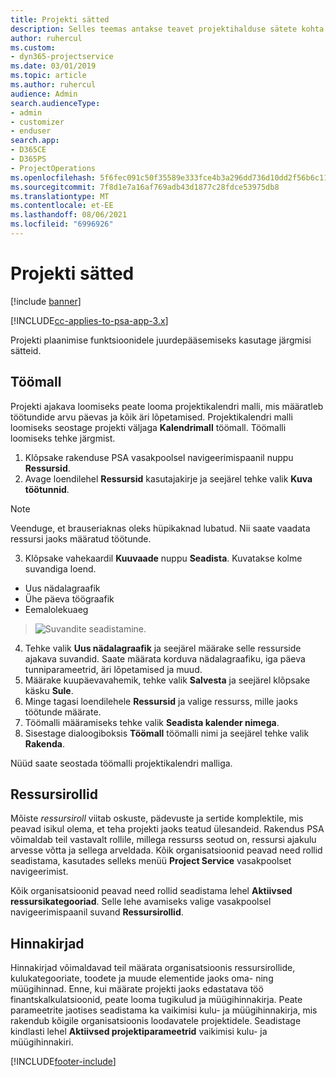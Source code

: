 ```yaml
---
title: Projekti sätted
description: Selles teemas antakse teavet projektihalduse sätete kohta.
author: ruhercul
ms.custom:
- dyn365-projectservice
ms.date: 03/01/2019
ms.topic: article
ms.author: ruhercul
audience: Admin
search.audienceType:
- admin
- customizer
- enduser
search.app:
- D365CE
- D365PS
- ProjectOperations
ms.openlocfilehash: 5f6fec091c50f35589e333fce4b3a296dd736d10dd2f56b6c11209a55b493836
ms.sourcegitcommit: 7f8d1e7a16af769adb43d1877c28fdce53975db8
ms.translationtype: MT
ms.contentlocale: et-EE
ms.lasthandoff: 08/06/2021
ms.locfileid: "6996926"
---
```

# <a name="project-settings"></a>Projekti sätted

[!include [banner](../includes/psa-now-project-operations.md)]

[!INCLUDE[cc-applies-to-psa-app-3.x](../includes/cc-applies-to-psa-app-3x.md)]

Projekti plaanimise funktsioonidele juurdepääsemiseks kasutage järgmisi sätteid.

## <a name="work-template"></a>Töömall

Projekti ajakava loomiseks peate looma projektikalendri malli, mis määratleb töötundide arvu päevas ja kõik äri lõpetamised. Projektikalendri malli loomiseks seostage projekti väljaga **Kalendrimall** töömall. Töömalli loomiseks tehke järgmist.

1. Klõpsake rakenduse PSA vasakpoolsel navigeerimispaanil nuppu **Ressursid**. 
2. Avage loendilehel **Ressursid** kasutajakirje ja seejärel tehke valik **Kuva töötunnid**.

  > [!NOTE]
  > Veenduge, et brauseriaknas oleks hüpikaknad lubatud. Nii saate vaadata ressursi jaoks määratud töötunde.
  
3. Klõpsake vahekaardil **Kuuvaade** nuppu **Seadista**. Kuvatakse kolme suvandiga loend. 

  - Uus nädalagraafik
  - Ühe päeva töögraafik
  - Eemalolekuaeg

> ![Suvandite seadistamine.](media/project-13.png)

4. Tehke valik **Uus nädalagraafik** ja seejärel määrake selle ressurside ajakava suvandid. Saate määrata korduva nädalagraafiku, iga päeva tunniparameetrid, äri lõpetamised ja muud.
5. Määrake kuupäevavahemik, tehke valik **Salvesta** ja seejärel klõpsake käsku **Sule**. 
6. Minge tagasi loendilehele **Ressursid** ja valige ressurss, mille jaoks töötunde määrate. 
7. Töömalli määramiseks tehke valik **Seadista kalender nimega**. 
8. Sisestage dialoogiboksis **Töömall** töömalli nimi ja seejärel tehke valik **Rakenda**. 

Nüüd saate seostada töömalli projektikalendri malliga.

## <a name="resource-roles"></a>Ressursirollid

Mõiste *ressursiroll* viitab oskuste, pädevuste ja sertide komplektile, mis peavad isikul olema, et teha projekti jaoks teatud ülesandeid. Rakendus PSA võimaldab teil vastavalt rollile, millega ressurss seotud on, ressursi ajakulu arvesse võtta ja sellega arveldada. Kõik organisatsioonid peavad need rollid seadistama, kasutades selleks menüü **Project Service** vasakpoolset navigeerimist.

Kõik organisatsioonid peavad need rollid seadistama lehel **Aktiivsed ressursikategooriad**. Selle lehe avamiseks valige vasakpoolsel navigeerimispaanil suvand **Ressursirollid**.

## <a name="price-lists"></a>Hinnakirjad

Hinnakirjad võimaldavad teil määrata organisatsioonis ressursirollide, kulukategooriate, toodete ja muude elementide jaoks oma- ning müügihinnad. Enne, kui määrate projekti jaoks edastatava töö finantskalkulatsioonid, peate looma tugikulud ja müügihinnakirja. Peate parameetrite jaotises seadistama ka vaikimisi kulu- ja müügihinnakirja, mis rakendub kõigile organisatsioonis loodavatele projektidele. Seadistage kindlasti lehel **Aktiivsed projektiparameetrid** vaikimisi kulu- ja müügihinnakiri.


[!INCLUDE[footer-include](../includes/footer-banner.md)]